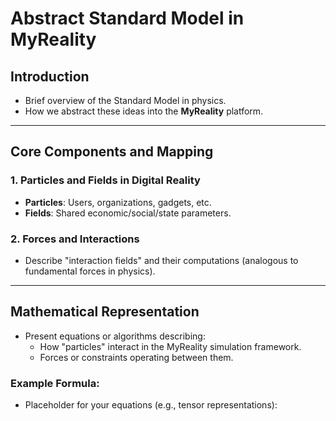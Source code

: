 # Abstract Standard Model in MyReality

## Introduction

- Brief overview of the Standard Model in physics.
- How we abstract these ideas into the **MyReality** platform.

---

## Core Components and Mapping

### 1. Particles and Fields in Digital Reality

- **Particles**: Users, organizations, gadgets, etc.
- **Fields**: Shared economic/social/state parameters.

### 2. Forces and Interactions

- Describe "interaction fields" and their computations (analogous to fundamental forces in physics).

---

## Mathematical Representation

- Present equations or algorithms describing:
    - How "particles" interact in the MyReality simulation framework.
    - Forces or constraints operating between them.

### Example Formula:

- Placeholder for your equations (e.g., tensor representations):
